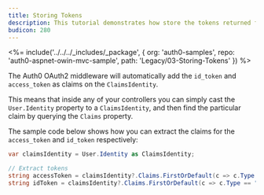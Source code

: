 ```yaml
---
title: Storing Tokens
description: This tutorial demonstrates how store the tokens returned from Auth0 in order to use them later on.
budicon: 280
---
```


<%= include('../../../_includes/_package', {
  org: 'auth0-samples',
  repo: 'auth0-aspnet-owin-mvc-sample',
  path: 'Legacy/03-Storing-Tokens'
}) %>


The Auth0 OAuth2 middleware will automatically add the `id_token` and `access_token` as claims on the `ClaimsIdentity`.

This means that inside any of your controllers you can simply cast the `User.Identity` property to a `ClaimsIdentity`, and then find the particular claim by querying the `Claims` property.

The sample code below shows how you can extract the claims for the `access_token` and `id_token` respectively:

``` csharp
var claimsIdentity = User.Identity as ClaimsIdentity;

// Extract tokens
string accessToken = claimsIdentity?.Claims.FirstOrDefault(c => c.Type == "access_token")?.Value;
string idToken = claimsIdentity?.Claims.FirstOrDefault(c => c.Type == "id_token")?.Value;
```
